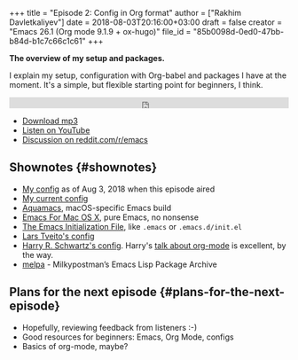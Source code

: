 +++
title = "Episode 2: Config in Org format"
author = ["Rakhim Davletkaliyev"]
date = 2018-08-03T20:16:00+03:00
draft = false
creator = "Emacs 26.1 (Org mode 9.1.9 + ox-hugo)"
file_id = "85b0098d-0ed0-47bb-b84d-b1c7c66c1c61"
+++

**The overview of my setup and packages.**

I explain my setup, configuration with Org-babel and packages I have at the moment. It's a simple, but flexible starting point for beginners, I think.

<iframe src='https://pinecast.com/player/85b0098d-0ed0-47bb-b84d-b1c7c66c1c61?theme=slim' seamless height="20" style="border:0" class="pinecast-embed" frameborder="0" width="100%"></iframe>

-   [Download mp3](https://pinecast.com/listen/85b0098d-0ed0-47bb-b84d-b1c7c66c1c61)
-   [Listen on YouTube](https://youtu.be/sbAsyQnHsGw)
-   [Discussion on reddit.com/r/emacs](https://www.reddit.com/r/emacs/comments/94aspe/new%5Fpodcast%5Fabout%5Fa%5Fbeginners%5Fjourney%5Finto%5Femacs/)


## Shownotes {#shownotes}

-   [My config](https://github.com/freetonik/emacs-dotfiles/blob/18520ca70a7d00f413154c4b2b19b28438af24f7/init.org) as of Aug 3, 2018 when this episode aired
-   [My current config](https://github.com/freetonik/emacs-dotfiles)
-   [Aquamacs](http://aquamacs.org/), macOS-specific Emacs build
-   [Emacs For Mac OS X](https://emacsformacosx.com/), pure Emacs, no nonsense
-   [The Emacs Initialization File](https://www.gnu.org/software/emacs/manual/html%5Fnode/emacs/Init-File.html), like `.emacs` or `.emacs.d/init.el`
-   [Lars Tveito's config](https://github.com/larstvei/dot-emacs)
-   [Harry R. Schwartz's config](https://github.com/hrs/dotfiles/tree/master/emacs/.emacs.d). Harry's [talk about org-mode](https://www.youtube.com/watch?v=SzA2YODtgK4) is excellent, by the way.
-   [melpa](http://melpa.org/) - Milkypostman’s Emacs Lisp Package Archive


## Plans for the next episode {#plans-for-the-next-episode}

-   Hopefully, reviewing feedback from listeners :-)
-   Good resources for beginners: Emacs, Org Mode, configs
-   Basics of org-mode, maybe?
